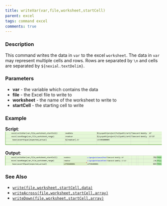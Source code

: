 ```yaml
---
title: writeVar(var,file,worksheet,startCell)
parent: excel
tags: command excel
comments: true
---
```



### Description
This command writes the data in `var` to the excel `worksheet`.  The data in `var` may represent multiple cells and 
rows.  Rows are separated by `\n` and cells are separated by `${nexial.textDelim}`.


### Parameters
- **var** - the variable which contains the data
- **file** - the Excel file to write to
- **worksheet** - the name of the worksheet to write to
- **startCell** - the starting cell to write


### Example
**Script**:<br/>
![](image/writeVar_01.png)

**Output**:<br/>
![](image/writeVar_02.png)


### See Also
- [`write(file,worksheet,startCell,data)`](write(file,worksheet,startCell,data))
- [`writeAcross(file,worksheet,startCell,array)`](writeAcross(file,worksheet,startCell,array))
- [`writeDown(file,worksheet,startCell,array)`](writeDown(file,worksheet,startCell,array))
